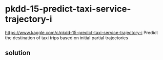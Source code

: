 # pkdd-15-predict-taxi-service-trajectory-i
https://www.kaggle.com/c/pkdd-15-predict-taxi-service-trajectory-i
Predict the destination of taxi trips based on initial partial trajectories

## solution


